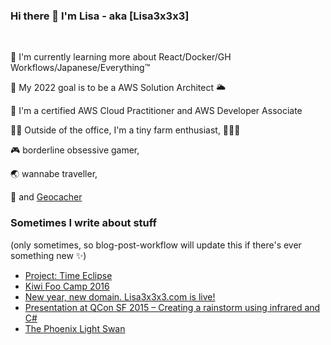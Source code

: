 ### Hi there 👋 I'm Lisa - aka [Lisa3x3x3]

<br />

🌱 I'm currently learning more about React/Docker/GH Workflows/Japanese/Everything™

🥅 My 2022 goal is to be a AWS Solution Architect 🌥️

🏅 I'm a certified AWS Cloud Practitioner and AWS Developer Associate 

🧑‍🌾 Outside of the office, I'm a tiny farm enthusiast, 🐤🐑🌽

🎮 borderline obsessive gamer,

🌏 wannabe traveller,

🧭 and [Geocacher](https://www.geocaching.com/play)


### Sometimes I write about stuff 
(only sometimes, so blog-post-workflow will update this if there's ever something new ✨)
<!-- BLOG-POST-LIST:START -->
- [Project: Time Eclipse](https://lisa3x3x3.com/2017/12/31/project-time-eclipse/)
- [Kiwi Foo Camp 2016](https://lisa3x3x3.com/2016/04/17/kiwi-foo-camp-2016/)
- [New year, new domain. Lisa3x3x3.com is live!](https://lisa3x3x3.com/2016/03/28/new-year-new-domain-lisa3x3x3-com-is-live/)
- [Presentation at QCon SF 2015 – Creating a rainstorm using infrared and C#](https://lisa3x3x3.com/2015/12/12/presentation-at-qcon-sf-2015-creating-a-rainstorm-using-infrared-and-c/)
- [The Phoenix Light Swan](https://lisa3x3x3.com/2015/12/02/the-phoenix-light-swan/)
<!-- BLOG-POST-LIST:END -->

